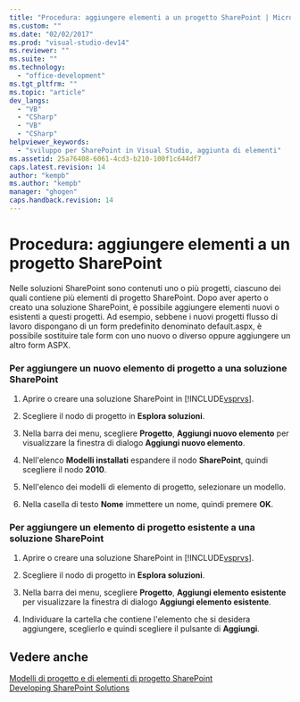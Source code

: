 ```yaml
---
title: "Procedura: aggiungere elementi a un progetto SharePoint | Microsoft Docs"
ms.custom: ""
ms.date: "02/02/2017"
ms.prod: "visual-studio-dev14"
ms.reviewer: ""
ms.suite: ""
ms.technology: 
  - "office-development"
ms.tgt_pltfrm: ""
ms.topic: "article"
dev_langs: 
  - "VB"
  - "CSharp"
  - "VB"
  - "CSharp"
helpviewer_keywords: 
  - "sviluppo per SharePoint in Visual Studio, aggiunta di elementi"
ms.assetid: 25a76408-6061-4cd3-b210-100f1c644df7
caps.latest.revision: 14
author: "kempb"
ms.author: "kempb"
manager: "ghogen"
caps.handback.revision: 14
---
```

# Procedura: aggiungere elementi a un progetto SharePoint
  Nelle soluzioni SharePoint sono contenuti uno o più progetti, ciascuno dei quali contiene più elementi di progetto SharePoint.  Dopo aver aperto o creato una soluzione SharePoint, è possibile aggiungere elementi nuovi o esistenti a questi progetti.  Ad esempio, sebbene i nuovi progetti flusso di lavoro dispongano di un form predefinito denominato default.aspx, è possibile sostituire tale form con uno nuovo o diverso oppure aggiungere un altro form ASPX.  
  
### Per aggiungere un nuovo elemento di progetto a una soluzione SharePoint  
  
1.  Aprire o creare una soluzione SharePoint in [!INCLUDE[vsprvs](../sharepoint/includes/vsprvs-md.md)].  
  
2.  Scegliere il nodo di progetto in **Esplora soluzioni**.  
  
3.  Nella barra dei menu, scegliere **Progetto**, **Aggiungi nuovo elemento** per visualizzare la finestra di dialogo **Aggiungi nuovo elemento**.  
  
4.  Nell'elenco **Modelli installati** espandere il nodo **SharePoint**, quindi scegliere il nodo **2010**.  
  
5.  Nell'elenco dei modelli di elemento di progetto, selezionare un modello.  
  
6.  Nella casella di testo **Nome** immettere un nome, quindi premere **OK**.  
  
### Per aggiungere un elemento di progetto esistente a una soluzione SharePoint  
  
1.  Aprire o creare una soluzione SharePoint in [!INCLUDE[vsprvs](../sharepoint/includes/vsprvs-md.md)].  
  
2.  Scegliere il nodo di progetto in **Esplora soluzioni**.  
  
3.  Nella barra dei menu, scegliere **Progetto**, **Aggiungi elemento esistente** per visualizzare la finestra di dialogo **Aggiungi elemento esistente**.  
  
4.  Individuare la cartella che contiene l'elemento che si desidera aggiungere, sceglierlo e quindi scegliere il pulsante di **Aggiungi**.  
  
## Vedere anche  
 [Modelli di progetto e di elementi di progetto SharePoint](../sharepoint/sharepoint-project-and-project-item-templates.md)   
 [Developing SharePoint Solutions](../sharepoint/developing-sharepoint-solutions.md)  
  
  